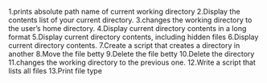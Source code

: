 1.prints absolute path name of current working directory
2.Display the contents list of your current directory.
3.changes the working directory to the user’s home directory.
4.Display current directory contents in a long format
5.Display current directory contents, including hidden files
6.Display current directory contents.
7.Create a script that creates a directory in another
8.Move the file betty 
9.Delete the file betty
10.Delete the directory
11.changes the working directory to the previous one.
12.Write a script that lists all files
13.Print file type
